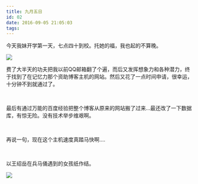 ```yaml
---
title: 九月五日
id: 02
date: 2016-09-05 21:05:03
tags:
---
```


今天我妹开学第一天，七点四十到校。托她的福，我也起的不算晚。

![](http://img.cyrise.cn/wp-content/uploads/2016/09/277660920160830233024060_640.jpg)

费了大半天的功夫把我以前QQ邮箱翻了个遍，而后又发挥想象力和各种潜力，终于找到了在记忆力那个资助博客主机的网站。然后又花了一点时间申请，很幸运，十分钟不到就通过了。

&nbsp;

最后有通过万能的百度经验把整个博客从原来的网站搬了过来...最还改了一下数据库，有惊无险。没有技术举步维艰啊。

&nbsp;

再说一句，现在这个主机速度真踏马快啊....

&nbsp;

以王绍岳在兵马俑遇到的女孩纸作结。

![](http://img.cyrise.cn/wp-content/uploads/2016/09/1181507dbaec1f15.jpg)